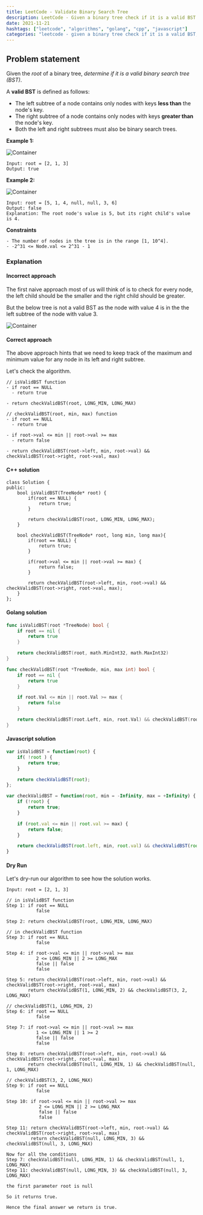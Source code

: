 ```yaml
---
title: LeetCode - Validate Binary Search Tree
description: LeetCode - Given a binary tree check if it is a valid BST using C++, Golang and Javascript.
date: 2021-11-21
hashtags: ["leetcode", "algorithms", "golang", "cpp", "javascript"]
categories: "leetcode - given a binary tree check if it is a valid BST, c++, golang, javascript"
---
```


## Problem statement

Given the *root* of a binary tree, *determine if it is a valid binary search tree (BST)*.

A **valid BST** is defined as follows:

- The left subtree of a node contains only nodes with keys **less than** the node's key.
- The right subtree of a node contains only nodes with keys **greater than** the node's key.
- Both the left and right subtrees must also be binary search trees.

**Example 1:**

![Container](./../validate-bst1.png)

```
Input: root = [2, 1, 3]
Output: true
```

**Example 2:**

![Container](./../validate-bst2.png)

```
Input: root = [5, 1, 4, null, null, 3, 6]
Output: false
Explanation: The root node's value is 5, but its right child's value is 4.
```

**Constraints**

```
- The number of nodes in the tree is in the range [1, 10^4].
- -2^31 <= Node.val <= 2^31 - 1
```

### Explanation

#### Incorrect approach

The first naive approach most of us will think of is to check
for every node, the left child should be the smaller and the right child
should be greater.

But the below tree is not a valid BST as the node with value 4 is in the
the left subtree of the node with value 3.

![Container](./../incorrect-bst.gif)

#### Correct approach

The above approach hints that we need to keep track of the maximum and minimum value
for any node in its left and right subtree.

Let's check the algorithm.

```
// isValidBST function
- if root == NULL
  - return true

- return checkValidBST(root, LONG_MIN, LONG_MAX)

// checkValidBST(root, min, max) function
- if root == NULL
  - return true

- if root->val <= min || root->val >= max
  - return false

- return checkValidBST(root->left, min, root->val) && checkValidBST(root->right, root->val, max)
```

#### C++ solution

```
class Solution {
public:
    bool isValidBST(TreeNode* root) {
        if(root == NULL) {
            return true;
        }

        return checkValidBST(root, LONG_MIN, LONG_MAX);
    }

    bool checkValidBST(TreeNode* root, long min, long max){
        if(root == NULL) {
            return true;
        }

        if(root->val <= min || root->val >= max) {
            return false;
        }

        return checkValidBST(root->left, min, root->val) && checkValidBST(root->right, root->val, max);
    }
};
```

#### Golang solution

```go
func isValidBST(root *TreeNode) bool {
    if root == nil {
        return true
    }

    return checkValidBST(root, math.MinInt32, math.MaxInt32)
}

func checkValidBST(root *TreeNode, min, max int) bool {
    if root == nil {
        return true
    }

    if root.Val <= min || root.Val >= max {
        return false
    }

    return checkValidBST(root.Left, min, root.Val) && checkValidBST(root.Right, root.Val, max)
}
```

#### Javascript solution

```javascript
var isValidBST = function(root) {
    if( !root ) {
        return true;
    }

    return checkValidBST(root);
};

var checkValidBST = function(root, min = -Infinity, max = +Infinity) {
    if (!root) {
        return true;
    }

    if (root.val <= min || root.val >= max) {
        return false;
    }

    return checkValidBST(root.left, min, root.val) && checkValidBST(root.right, root.val, max);
}
```

#### Dry Run

Let's dry-run our algorithm to see how the solution works.

```
Input: root = [2, 1, 3]

// in isValidBST function
Step 1: if root == NULL
           false

Step 2: return checkValidBST(root, LONG_MIN, LONG_MAX)

// in checkValidBST function
Step 3: if root == NULL
           false

Step 4: if root->val <= min || root->val >= max
           2 <= LONG_MIN || 2 >= LONG_MAX
           false || false
           false

Step 5: return checkValidBST(root->left, min, root->val) && checkValidBST(root->right, root->val, max)
        return checkValidBST(1, LONG_MIN, 2) && checkValidBST(3, 2, LONG_MAX)

// checkValidBST(1, LONG_MIN, 2)
Step 6: if root == NULL
           false

Step 7: if root->val <= min || root->val >= max
           1 <= LONG_MIN || 1 >= 2
           false || false
           false

Step 8: return checkValidBST(root->left, min, root->val) && checkValidBST(root->right, root->val, max)
        return checkValidBST(null, LONG_MIN, 1) && checkValidBST(null, 1, LONG_MAX)

// checkValidBST(3, 2, LONG_MAX)
Step 9: if root == NULL
           false

Step 10: if root->val <= min || root->val >= max
            2 <= LONG_MIN || 2 >= LONG_MAX
            false || false
            false

Step 11: return checkValidBST(root->left, min, root->val) && checkValidBST(root->right, root->val, max)
         return checkValidBST(null, LONG_MIN, 3) && checkValidBST(null, 3, LONG_MAX)

Now for all the conditions
Step 7: checkValidBST(null, LONG_MIN, 1) && checkValidBST(null, 1, LONG_MAX)
Step 11: checkValidBST(null, LONG_MIN, 3) && checkValidBST(null, 3, LONG_MAX)

the first parameter root is null

So it returns true.

Hence the final answer we return is true.
```
